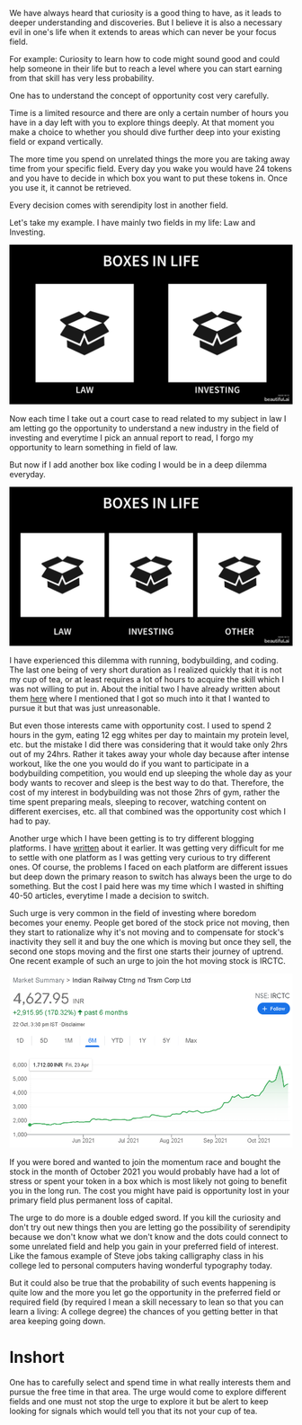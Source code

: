 We have always heard that curiosity is a good thing to have, as it leads to deeper understanding and discoveries. But I believe it is also a necessary evil in one's life when it extends to areas which can never be your focus field.

For example: Curiosity to learn how to code might sound good and could help someone in their life but to reach a level where you can start earning from that skill has very less probability.

One has to understand the concept of opportunity cost very carefully.

Time is a limited resource and there are only a certain number of hours you have in a day left with you to explore things deeply. At that moment you make a choice to whether you should dive further deep into your existing field or expand vertically.

The more time you spend on unrelated things the more you are taking away time from your specific field. Every day you wake you would have 24 tokens and you have to decide in which box you want to put these tokens in. Once you use it, it cannot be retrieved.

Every decision comes with serendipity lost in another field.

Let's take my example. I have mainly two fields in my life: Law and Investing.

![box1](/assets/box1.jpeg)

Now each time I take out a court case to read related to my subject in law I am letting go the opportunity to understand a new industry in the field of investing and everytime I pick an annual report to read, I forgo my opportunity to learn something in field of law.

But now if I add another box like coding I would be in a deep dilemma everyday.

![box2](/assets/box2.jpeg)

I have experienced this dilemma with running, bodybuilding, and coding. The last one being of very short duration as I realized quickly that it is not my cup of tea, or at least requires a lot of hours to acquire the skill which I was not willing to put in. About the initial two I have already written about them [here](http://arjunbadola.blog/How-to-do-Long-Term-(Non-finance)/) where I mentioned that I got so much into it that I wanted to pursue it but that was just unreasonable.

But even those interests came with opportunity cost. I used to spend 2 hours in the gym, eating 12 egg whites per day to maintain my protein level, etc. but the mistake I did there was considering that it would take only 2hrs out of my 24hrs. Rather it takes away your whole day because after intense workout, like the one you would do if you want to participate in a bodybuilding competition, you would end up sleeping the whole day as your body wants to recover and sleep is the best way to do that. Therefore, the cost of my interest in bodybuilding was not those 2hrs of gym, rather the time spent preparing meals, sleeping to recover, watching content on different exercises, etc. all that combined was the opportunity cost which I had to pay. 

Another urge which I have been getting is to try different blogging platforms. I have [written](http://arjunbadola.blog/Less-is-more/) about it earlier. It was getting very difficult for me to settle with one platform as I was getting very curious to try different ones. Of course, the problems I faced on each platform are different issues but deep down the primary reason to switch has always been the urge to do something. But the cost I paid here was my time which I wasted in shifting 40-50 articles, everytime I made a decision to switch.

Such urge is very common in the field of investing where boredom becomes your enemy. People get bored of the stock price not moving, then they start to rationalize why it's not moving and to compensate for stock's inactivity they sell it and buy the one which is moving but once they sell, the second one stops moving and the first one starts their journey of uptrend. One recent example of such an urge to join the hot moving stock is IRCTC.

![irctc](/assets/irctc.PNG)

If you were bored and wanted to join the momentum race and bought the stock in the month of October 2021 you would probably have had a lot of stress or spent your token in a box which is most likely not going to benefit you in the long run. The cost you might have paid is opportunity lost in your primary field plus permanent loss of capital.

The urge to do more is a double edged sword. If you kill the curiosity and don't try out new things then you are letting go the possibility of serendipity because we don't know what we don't know and the dots could connect to some unrelated field and help you gain in your preferred field of interest. Like the famous example of Steve jobs taking calligraphy class in his college led to personal computers having wonderful typography today.

But it could also be true that the probability of such events happening is quite low and the more you let go the opportunity in the preferred field or required field (by required I mean a skill necessary to lean so that you can learn a living: A college degree) the chances of you getting better in that area keeping going down.

# Inshort

One has to carefully select and spend time in what really interests them and pursue the free time in that area. The urge would come to explore different fields and one must not stop the urge to explore it but be alert to keep looking for signals which would tell you that its not your cup of tea.
